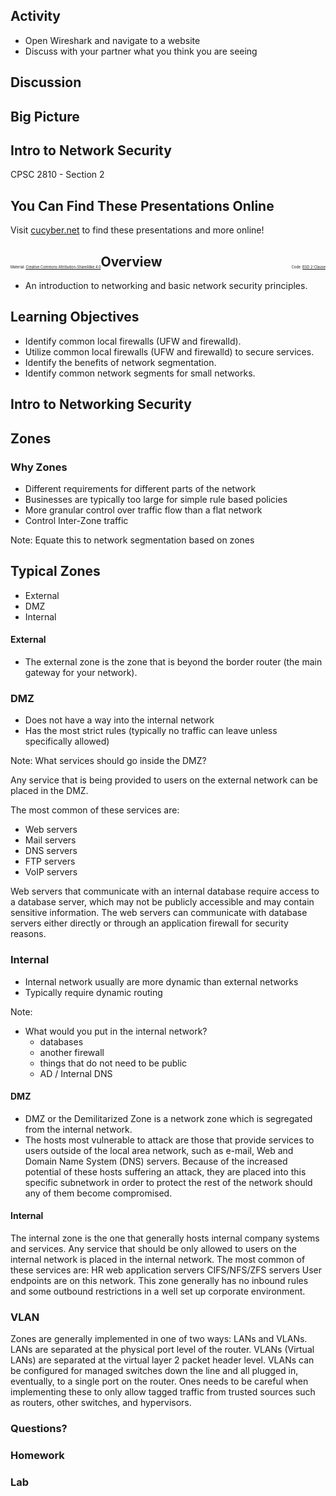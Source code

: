 ## Activity

* Open Wireshark and navigate to a website
* Discuss with your partner what you think you are seeing


## Discussion


## Big Picture



## Intro to Network Security

CPSC 2810 - Section 2


## You Can Find These Presentations Online

Visit [cucyber.net](https://cucyber.net/) to find these presentations and more online!

<span style="padding-top: 6em; font-size: 0.4em; float: left;">Material: <a href="https://tldrlegal.com/license/creative-commons-attribution-sharealike-4.0-international-(cc-by-sa-4.0)">Creative Commons Attribution-ShareAlike 4.0</a></span><span style="padding-top: 6em; font-size: 0.4em; float: right;">Code: <a href="https://tldrlegal.com/license/bsd-2-clause-license-(freebsd)">BSD 2-Clause</a></span>



## Overview

* An introduction to networking and basic network security principles.



## Learning Objectives

* Identify common local firewalls (UFW and firewalld).
* Utilize common local firewalls (UFW and firewalld) to secure services.
* Identify the benefits of network segmentation.
* Identify common network segments for small networks.



## Intro to Networking Security


## Zones


### Why Zones

* Different requirements for different parts of the network
* Businesses are typically too large for simple rule based policies
* More granular control over traffic flow than a flat network
* Control Inter-Zone traffic

Note:
Equate this to network segmentation based on zones


## Typical Zones

* External
* DMZ
* Internal


#### External

* The external zone is the zone that is beyond the border router (the main gateway for your network).


### DMZ

* Does not have a way into the internal network
* Has the most strict rules (typically no traffic can leave unless specifically allowed)

Note:
What services should go inside the DMZ?

Any service that is being provided to users on the external network can be placed in the DMZ. 

The most common of these services are:
* Web servers
* Mail servers
* DNS servers
* FTP servers
* VoIP servers

Web servers that communicate with an internal database require access to a database server, which may not be publicly accessible and may contain sensitive information. The web servers can communicate with database servers either directly or through an application firewall for security reasons.


### Internal

* Internal network usually are more dynamic than external networks
* Typically require dynamic routing

Note:
* What would you put in the internal network?
    - databases
    - another firewall
    - things that do not need to be public
    - AD / Internal DNS


#### DMZ

* DMZ or the Demilitarized Zone is a network zone which is segregated from the internal network.
* The hosts most vulnerable to attack are those that provide services to users outside of the local area network, such as e-mail, Web and Domain Name System (DNS) servers. Because of the increased potential of these hosts suffering an attack, they are placed into this specific subnetwork in order to protect the rest of the network should any of them become compromised.



#### Internal
The internal zone is the one that generally hosts internal company systems and services.
Any service that should be only allowed to users on the internal network is placed in the internal network. The most common of these services are:
HR web application servers
CIFS/NFS/ZFS servers
User endpoints are on this network.
This zone generally has no inbound rules and some outbound restrictions in a well set up corporate environment.



### VLAN
Zones are generally implemented in one of two ways: LANs and VLANs. LANs are separated at the physical port level of the router. VLANs (Virtual LANs) are separated at the virtual layer 2 packet header level.
VLANs can be configured for managed switches down the line and all plugged in, eventually, to a single port on the router.
Ones needs to be careful when implementing these to only allow tagged traffic from trusted sources such as routers, other switches, and hypervisors.



### Questions?


### Homework


### Lab
